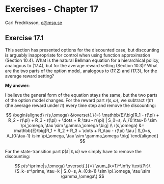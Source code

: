 # Exercises - Chapter 17

Carl Fredriksson, c@msp.se

## Exercise 17.1

This section has presented options for the discounted case, but discounting is arguably inappropriate for control when using function approximation (Section 10.4). What is the natural Bellman equation for a hierarchical policy, analogous to (17.4), but for the average reward setting (Section 10.3)? What are the two parts of the option model, analogous to (17.2) and (17.3), for the average reward setting?

**My answer:**

I believe the general form of the equation stays the same, but the two parts of the option model changes. For the reward part $r(s,\omega)$, we subtract $r(\pi)$ (the average reward under $\pi$) every time step and remove the discounting:

$$
\begin{aligned}
r(s,\omega) &\overset{.}{=} \mathbb{E}\big[R_1 - r(\pi) + R_2 - r(\pi) + R_3 - r(\pi) + \dots + R_\tau - r(\pi) | S_0=s, A_{0:\tau-1} \sim \pi_\omega, \tau \sim \gamma_\omega \big] \\
r(s,\omega) &= \mathbb{E}\big[R_1 + R_2 + R_3 + \dots + R_\tau - r(\pi) \tau | S_0=s, A_{0:\tau-1} \sim \pi_\omega, \tau \sim \gamma_\omega \big]
\end{aligned}
$$

For the state-transition part $p(s^\prime|s,\omega)$ we simply have to remove the discounting:

$$
p(s^\prime|s,\omega) \overset{.}{=} \sum_{k=1}^\infty \text{Pr}\{S_k=s^\prime, \tau=k | S_0=s, A_{0:k-1} \sim \pi_\omega, \tau \sim \gamma_\omega\}
$$
